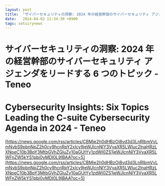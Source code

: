 ```yaml
---
layout: post
title:  "サイバーセキュリティの洞察: 2024 年の経営幹部のサイバーセキュリティ アジェンダをリードする 6 つのトピック - Teneo"
date:   2024-04-02 11:34:30 +0900
tags: setuirynews 
---
```


# サイバーセキュリティの洞察: 2024 年の経営幹部のサイバーセキュリティ アジェンダをリードする 6 つのトピック - Teneo



# Cybersecurity Insights: Six Topics Leading the C-suite Cybersecurity Agenda in 2024 - Teneo

[https://news.google.com/rss/articles/CBMie2h0dHBzOi8vd3d3LnRlbmVvLmNvbS9pbnNpZ2h0cy9hcnRpY2xlcy9jeWJlcnNlY3VyaXR5LWluc2lnaHRzLXNpeC10b3BpY3MtbGVhZGluZy10aGUtYy1zdWl0ZS1jeWJlcnNlY3VyaXR5LWFnZW5kYS1pbi0yMDI0L9IBAA?oc=5](https://news.google.com/rss/articles/CBMie2h0dHBzOi8vd3d3LnRlbmVvLmNvbS9pbnNpZ2h0cy9hcnRpY2xlcy9jeWJlcnNlY3VyaXR5LWluc2lnaHRzLXNpeC10b3BpY3MtbGVhZGluZy10aGUtYy1zdWl0ZS1jeWJlcnNlY3VyaXR5LWFnZW5kYS1pbi0yMDI0L9IBAA?oc=5)

